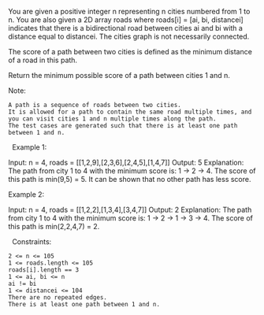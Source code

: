 You are given a positive integer n representing n cities numbered from 1 to n. You are also given a 2D array roads where roads[i] = [ai, bi, distancei] indicates that there is a bidirectional road between cities ai and bi with a distance equal to distancei. The cities graph is not necessarily connected.

The score of a path between two cities is defined as the minimum distance of a road in this path.

Return the minimum possible score of a path between cities 1 and n.

Note:


	A path is a sequence of roads between two cities.
	It is allowed for a path to contain the same road multiple times, and you can visit cities 1 and n multiple times along the path.
	The test cases are generated such that there is at least one path between 1 and n.


 
Example 1:

Input: n = 4, roads = [[1,2,9],[2,3,6],[2,4,5],[1,4,7]]
Output: 5
Explanation: The path from city 1 to 4 with the minimum score is: 1 -> 2 -> 4. The score of this path is min(9,5) = 5.
It can be shown that no other path has less score.


Example 2:

Input: n = 4, roads = [[1,2,2],[1,3,4],[3,4,7]]
Output: 2
Explanation: The path from city 1 to 4 with the minimum score is: 1 -> 2 -> 1 -> 3 -> 4. The score of this path is min(2,2,4,7) = 2.


 
Constraints:


	2 <= n <= 105
	1 <= roads.length <= 105
	roads[i].length == 3
	1 <= ai, bi <= n
	ai != bi
	1 <= distancei <= 104
	There are no repeated edges.
	There is at least one path between 1 and n.

